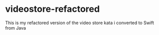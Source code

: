 # videostore-refactored

This is my refactored version of the video store kata i converted to Swift from Java
